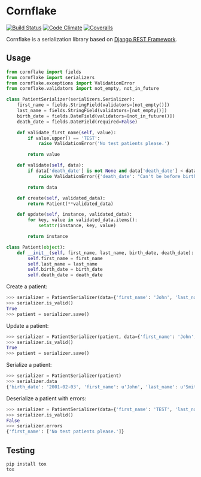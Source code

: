 # Cornflake

[![Build Status](https://img.shields.io/travis/renalreg/cornflake.svg)](https://travis-ci.org/renalreg/cornflake) [![Code Climate](https://img.shields.io/codeclimate/github/renalreg/cornflake.svg)](https://codeclimate.com/github/renalreg/cornflake) [![Coveralls](https://img.shields.io/coveralls/renalreg/cornflake.svg)](https://coveralls.io/github/renalreg/cornflake)

Cornflake is a serialization library based on [Django REST Framework](http://www.django-rest-framework.org/).

## Usage

```python
from cornflake import fields
from cornflake import serializers
from cornflake.exceptions import ValidationError
from cornflake.validators import not_empty, not_in_future

class PatientSerializer(serializers.Serializer):
    first_name = fields.StringField(validators=[not_empty()])
    last_name = fields.StringField(validators=[not_empty()])
    birth_date = fields.DateField(validators=[not_in_future()])
    death_date = fields.DateField(required=False)

    def validate_first_name(self, value):
        if value.upper() == 'TEST':
            raise ValidationError('No test patients please.')

        return value

    def validate(self, data):
        if data['death_date'] is not None and data['death_date'] < data['birth_date']:
            raise ValidationError({'death_date': "Can't be before birth date."})

        return data

    def create(self, validated_data):
        return Patient(**validated_data)

    def update(self, instance, validated_data):
        for key, value in validated_data.items():
            setattr(instance, key, value)

        return instance

class Patient(object):
    def __init__(self, first_name, last_name, birth_date, death_date):
        self.first_name = first_name
        self.last_name = last_name
        self.birth_date = birth_date
        self.death_date = death_date
```

Create a patient:

```python
>>> serializer = PatientSerializer(data={'first_name': 'John', 'last_name': 'Smith', 'birth_date': '2001-02-03'})
>>> serializer.is_valid()
True
>>> patient = serializer.save()
```

Update a patient:

```python
>>> serializer = PatientSerializer(patient, data={'first_name': 'John', 'last_name': 'Smith', 'birth_date': '2001-02-03', 'death_date': '2016-01-01'})
>>> serializer.is_valid()
True
>>> patient = serializer.save()
```

Serialize a patient:

```python
>>> serializer = PatientSerializer(patient)
>>> serializer.data
{'birth_date': '2001-02-03', 'first_name': u'John', 'last_name': u'Smith', 'death_date': '2016-01-01'}
```

Deserialize a patient with errors:

```python
>>> serializer = PatientSerializer(data={'first_name': 'TEST', 'last_name': 'Smith', 'birth_date': '2001-02-03'})
>>> serializer.is_valid()
False
>>> serializer.errors
{'first_name': ['No test patients please.']}
```

## Testing

```
pip install tox
tox
```
